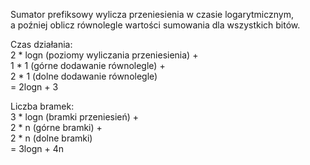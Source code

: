 Sumator prefiksowy wylicza przeniesienia w czasie logarytmicznym,\
a poźniej oblicz równolegle wartości sumowania dla wszystkich bitów.

Czas działania: \
2 * logn (poziomy wyliczania przeniesienia) +\
1 * 1 (górne dodawanie równolegle) +\
2 * 1 (dolne dodawanie równolegle)\
= 2logn + 3

Liczba bramek:\
3 * logn (bramki przeniesień) +\
2 * n (górne bramki) +\
2 * n (dolne bramki)\
= 3logn + 4n